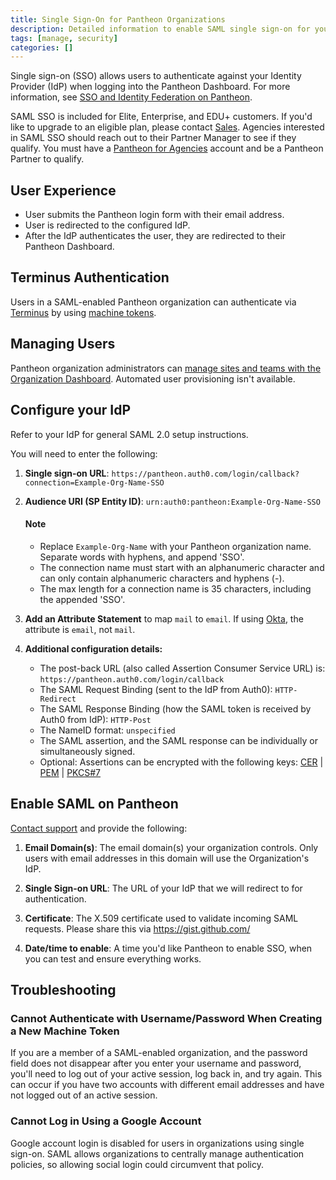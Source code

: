 ```yaml
---
title: Single Sign-On for Pantheon Organizations
description: Detailed information to enable SAML single sign-on for your organization.
tags: [manage, security]
categories: []
---
```

Single sign-on (SSO) allows users to authenticate against your Identity Provider (IdP) when logging into the Pantheon Dashboard. For more information, see [SSO and Identity Federation on Pantheon](/docs/sso/).

SAML SSO is included for Elite, Enterprise, and EDU+ customers. If you'd like to upgrade to an eligible plan, please contact [Sales](https://pantheon.io/why-pantheon-enterprise). Agencies interested in SAML SSO should reach out to their Partner Manager to see if they qualify. You must have a [Pantheon for Agencies](https://pantheon.io/agencies/pantheon-for-agencies) account and be a Pantheon Partner to qualify.

## User Experience
* User submits the Pantheon login form with their email address.
* User is redirected to the configured IdP.
* After the IdP authenticates the user, they are redirected to their Pantheon Dashboard.

## Terminus Authentication
Users in a SAML-enabled Pantheon organization can authenticate via [Terminus](/docs/terminus/) by using [machine tokens](/docs/machine-tokens/).

## Managing Users

Pantheon organization administrators can [manage sites and teams with the Organization Dashboard](/docs/organization-dashboard/). Automated user provisioning isn't available.

## Configure your IdP

Refer to your IdP for general SAML 2.0 setup instructions.

You will need to enter the following:

1.  **Single sign-on URL**: `https://pantheon.auth0.com/login/callback?connection=Example-Org-Name-SSO`

2.  **Audience URI (SP Entity ID)**: `urn:auth0:pantheon:Example-Org-Name-SSO`

    <div class="alert alert-info" role="alert">
    <h4 class="info">Note</h4>
    <ul>
    <li>Replace <code>Example-Org-Name</code> with your Pantheon organization name. Separate words with hyphens, and append 'SSO'.</li>
    <li> The connection name must start with an alphanumeric character and can only contain alphanumeric characters and hyphens (-).</li>
    <li> The max length for a connection name is 35 characters, including the appended 'SSO'.</li></ul>
    </div>

3.  **Add an Attribute Statement** to map `mail` to `email`. If using [Okta](https://www.okta.com/), the attribute is `email`, not `mail`.

4.  **Additional configuration details:**
    * The post-back URL (also called Assertion Consumer Service URL) is: `https://pantheon.auth0.com/login/callback`
    * The SAML Request Binding (sent to the IdP from Auth0): `HTTP-Redirect`
    * The SAML Response Binding (how the SAML token is received by Auth0 from IdP): `HTTP-Post`
    * The NameID format: `unspecified`
    * The SAML assertion, and the SAML response can be individually or simultaneously signed.
    * Optional: Assertions can be encrypted with the following keys: [CER](https://pantheon.auth0.com/cer) | [PEM](https://pantheon.auth0.com/pem) | [PKCS#7](https://pantheon.auth0.com/pb7)

## Enable SAML on Pantheon

[Contact support](/docs/getting-support) and provide the following:

1. **Email Domain(s)**: The email domain(s) your organization controls. Only users with email addresses in this domain will use the Organization's IdP.

2. **Single Sign-on URL**: The URL of your IdP that we will redirect to for authentication.

3. **Certificate**: The X.509 certificate used to validate incoming SAML requests. Please share this via https://gist.github.com/

4. **Date/time to enable**: A time you'd like Pantheon to enable SSO, when you can test and ensure everything works.

## Troubleshooting
### Cannot Authenticate with Username/Password When Creating a New Machine Token
If you are a member of a SAML-enabled organization, and the password field does not disappear after you enter your username and password, you'll need to log out of your active session, log back in, and try again. This can occur if you have two accounts with different email addresses and have not logged out of an active session.

### Cannot Log in Using a Google Account
Google account login is disabled for users in organizations using single sign-on. SAML allows organizations to centrally manage authentication policies, so allowing social login could circumvent that policy.
